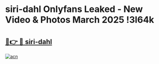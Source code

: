 # siri-dahl Onlyfans Leaked - New Video & Photos March 2025 !3l64k

# <h2><a href="https://tzpv91.iuczelnia.edu.pl?title=siri-dahl&ref=3l64k">🔗👉 🔴 siri-dahl</a></h2>

[![acn](https://github.com/user-attachments/assets/0f9c940e-d8b0-45ae-aac7-cd30a18b3e1c)](https://tzpv91.iuczelnia.edu.pl?title=siri-dahl&ref=3l64k)

